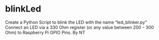 # blinkLed
Create a Python Script to blink the LED with the name “led_blinker.py“
Connect an LED via a 330 Ohm register (or any value between 200 – 300 Ohm) to Raspberry Pi GPIO Pins.
By NT

